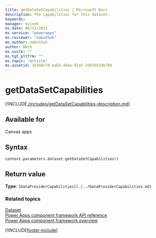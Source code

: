 ```yaml
---
title: getDataSetCapabilities | Microsoft Docs
description: The capabilities for this dataset.
keywords:
manager: kvivek
ms.date: 06/12/2021
ms.service: "powerapps"
ms.reviewer: "nabuthuk"
ms.author: nabuthuk
author: Nkrb
ms.suite: ""
ms.tgt_pltfrm: ""
ms.topic: "article"
ms.assetid: 35d94cf8-eab3-4dee-82af-336f6b33b789
---
```


# getDataSetCapabilities

[!INCLUDE[./includes/getDataSetCapabilities-description.md](./includes/getdatasetcapabilities-description.md)]

## Available for

Canvas apps

## Syntax

`context.parameters.dataset.getDataSetCapabilities()`

## Return value

**Type**: `[DataProviderCapabilities](./../DataProviderCapabilities.md)`

### Related topics

[Dataset](../dataset.md)<br/>
[Power Apps component framework API reference](../../reference/index.md)<br/>
[Power Apps component framework overview](../../overview.md)

[!INCLUDE[footer-include](../../../../includes/footer-banner.md)]
